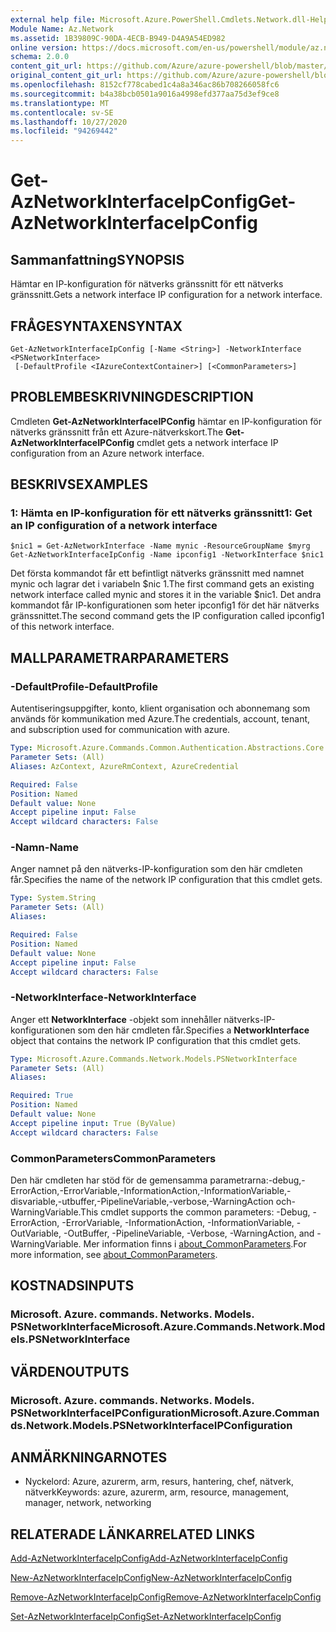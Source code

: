 ```yaml
---
external help file: Microsoft.Azure.PowerShell.Cmdlets.Network.dll-Help.xml
Module Name: Az.Network
ms.assetid: 1B39809C-90DA-4ECB-B949-D4A9A54ED982
online version: https://docs.microsoft.com/en-us/powershell/module/az.network/get-aznetworkinterfaceipconfig
schema: 2.0.0
content_git_url: https://github.com/Azure/azure-powershell/blob/master/src/Network/Network/help/Get-AzNetworkInterfaceIpConfig.md
original_content_git_url: https://github.com/Azure/azure-powershell/blob/master/src/Network/Network/help/Get-AzNetworkInterfaceIpConfig.md
ms.openlocfilehash: 8152cf778cabed1c4a8a346ac86b708266058fc6
ms.sourcegitcommit: b4a38bcb0501a9016a4998efd377aa75d3ef9ce8
ms.translationtype: MT
ms.contentlocale: sv-SE
ms.lasthandoff: 10/27/2020
ms.locfileid: "94269442"
---
```

# <span data-ttu-id="1bc2e-101">Get-AzNetworkInterfaceIpConfig</span><span class="sxs-lookup"><span data-stu-id="1bc2e-101">Get-AzNetworkInterfaceIpConfig</span></span>

## <span data-ttu-id="1bc2e-102">Sammanfattning</span><span class="sxs-lookup"><span data-stu-id="1bc2e-102">SYNOPSIS</span></span>
<span data-ttu-id="1bc2e-103">Hämtar en IP-konfiguration för nätverks gränssnitt för ett nätverks gränssnitt.</span><span class="sxs-lookup"><span data-stu-id="1bc2e-103">Gets a network interface IP configuration for a network interface.</span></span>

## <span data-ttu-id="1bc2e-104">FRÅGESYNTAXEN</span><span class="sxs-lookup"><span data-stu-id="1bc2e-104">SYNTAX</span></span>

```
Get-AzNetworkInterfaceIpConfig [-Name <String>] -NetworkInterface <PSNetworkInterface>
 [-DefaultProfile <IAzureContextContainer>] [<CommonParameters>]
```

## <span data-ttu-id="1bc2e-105">PROBLEMBESKRIVNING</span><span class="sxs-lookup"><span data-stu-id="1bc2e-105">DESCRIPTION</span></span>
<span data-ttu-id="1bc2e-106">Cmdleten **Get-AzNetworkInterfaceIPConfig** hämtar en IP-konfiguration för nätverks gränssnitt från ett Azure-nätverkskort.</span><span class="sxs-lookup"><span data-stu-id="1bc2e-106">The **Get-AzNetworkInterfaceIPConfig** cmdlet gets a network interface IP configuration from an Azure network interface.</span></span>

## <span data-ttu-id="1bc2e-107">BESKRIVS</span><span class="sxs-lookup"><span data-stu-id="1bc2e-107">EXAMPLES</span></span>

### <span data-ttu-id="1bc2e-108">1: Hämta en IP-konfiguration för ett nätverks gränssnitt</span><span class="sxs-lookup"><span data-stu-id="1bc2e-108">1: Get an IP configuration of a network interface</span></span>
```
$nic1 = Get-AzNetworkInterface -Name mynic -ResourceGroupName $myrg
Get-AzNetworkInterfaceIpConfig -Name ipconfig1 -NetworkInterface $nic1
```

<span data-ttu-id="1bc2e-109">Det första kommandot får ett befintligt nätverks gränssnitt med namnet mynic och lagrar det i variabeln $nic 1.</span><span class="sxs-lookup"><span data-stu-id="1bc2e-109">The first command gets an existing network interface called mynic and stores it in the variable $nic1.</span></span> <span data-ttu-id="1bc2e-110">Det andra kommandot får IP-konfigurationen som heter ipconfig1 för det här nätverks gränssnittet.</span><span class="sxs-lookup"><span data-stu-id="1bc2e-110">The second command gets the IP configuration called ipconfig1 of this network interface.</span></span>
    

## <span data-ttu-id="1bc2e-111">MALLPARAMETRAR</span><span class="sxs-lookup"><span data-stu-id="1bc2e-111">PARAMETERS</span></span>

### <span data-ttu-id="1bc2e-112">-DefaultProfile</span><span class="sxs-lookup"><span data-stu-id="1bc2e-112">-DefaultProfile</span></span>
<span data-ttu-id="1bc2e-113">Autentiseringsuppgifter, konto, klient organisation och abonnemang som används för kommunikation med Azure.</span><span class="sxs-lookup"><span data-stu-id="1bc2e-113">The credentials, account, tenant, and subscription used for communication with azure.</span></span>

```yaml
Type: Microsoft.Azure.Commands.Common.Authentication.Abstractions.Core.IAzureContextContainer
Parameter Sets: (All)
Aliases: AzContext, AzureRmContext, AzureCredential

Required: False
Position: Named
Default value: None
Accept pipeline input: False
Accept wildcard characters: False
```

### <span data-ttu-id="1bc2e-114">-Namn</span><span class="sxs-lookup"><span data-stu-id="1bc2e-114">-Name</span></span>
<span data-ttu-id="1bc2e-115">Anger namnet på den nätverks-IP-konfiguration som den här cmdleten får.</span><span class="sxs-lookup"><span data-stu-id="1bc2e-115">Specifies the name of the network IP configuration that this cmdlet gets.</span></span>

```yaml
Type: System.String
Parameter Sets: (All)
Aliases:

Required: False
Position: Named
Default value: None
Accept pipeline input: False
Accept wildcard characters: False
```

### <span data-ttu-id="1bc2e-116">-NetworkInterface</span><span class="sxs-lookup"><span data-stu-id="1bc2e-116">-NetworkInterface</span></span>
<span data-ttu-id="1bc2e-117">Anger ett **NetworkInterface** -objekt som innehåller nätverks-IP-konfigurationen som den här cmdleten får.</span><span class="sxs-lookup"><span data-stu-id="1bc2e-117">Specifies a **NetworkInterface** object that contains the network IP configuration that this cmdlet gets.</span></span>

```yaml
Type: Microsoft.Azure.Commands.Network.Models.PSNetworkInterface
Parameter Sets: (All)
Aliases:

Required: True
Position: Named
Default value: None
Accept pipeline input: True (ByValue)
Accept wildcard characters: False
```

### <span data-ttu-id="1bc2e-118">CommonParameters</span><span class="sxs-lookup"><span data-stu-id="1bc2e-118">CommonParameters</span></span>
<span data-ttu-id="1bc2e-119">Den här cmdleten har stöd för de gemensamma parametrarna:-debug,-ErrorAction,-ErrorVariable,-InformationAction,-InformationVariable,-disvariable,-utbuffer,-PipelineVariable,-verbose,-WarningAction och-WarningVariable.</span><span class="sxs-lookup"><span data-stu-id="1bc2e-119">This cmdlet supports the common parameters: -Debug, -ErrorAction, -ErrorVariable, -InformationAction, -InformationVariable, -OutVariable, -OutBuffer, -PipelineVariable, -Verbose, -WarningAction, and -WarningVariable.</span></span> <span data-ttu-id="1bc2e-120">Mer information finns i [about_CommonParameters](http://go.microsoft.com/fwlink/?LinkID=113216).</span><span class="sxs-lookup"><span data-stu-id="1bc2e-120">For more information, see [about_CommonParameters](http://go.microsoft.com/fwlink/?LinkID=113216).</span></span>

## <span data-ttu-id="1bc2e-121">KOSTNADS</span><span class="sxs-lookup"><span data-stu-id="1bc2e-121">INPUTS</span></span>

### <span data-ttu-id="1bc2e-122">Microsoft. Azure. commands. Networks. Models. PSNetworkInterface</span><span class="sxs-lookup"><span data-stu-id="1bc2e-122">Microsoft.Azure.Commands.Network.Models.PSNetworkInterface</span></span>

## <span data-ttu-id="1bc2e-123">VÄRDEN</span><span class="sxs-lookup"><span data-stu-id="1bc2e-123">OUTPUTS</span></span>

### <span data-ttu-id="1bc2e-124">Microsoft. Azure. commands. Networks. Models. PSNetworkInterfaceIPConfiguration</span><span class="sxs-lookup"><span data-stu-id="1bc2e-124">Microsoft.Azure.Commands.Network.Models.PSNetworkInterfaceIPConfiguration</span></span>

## <span data-ttu-id="1bc2e-125">ANMÄRKNINGAR</span><span class="sxs-lookup"><span data-stu-id="1bc2e-125">NOTES</span></span>
* <span data-ttu-id="1bc2e-126">Nyckelord: Azure, azurerm, arm, resurs, hantering, chef, nätverk, nätverk</span><span class="sxs-lookup"><span data-stu-id="1bc2e-126">Keywords: azure, azurerm, arm, resource, management, manager, network, networking</span></span>

## <span data-ttu-id="1bc2e-127">RELATERADE LÄNKAR</span><span class="sxs-lookup"><span data-stu-id="1bc2e-127">RELATED LINKS</span></span>

[<span data-ttu-id="1bc2e-128">Add-AzNetworkInterfaceIpConfig</span><span class="sxs-lookup"><span data-stu-id="1bc2e-128">Add-AzNetworkInterfaceIpConfig</span></span>](./Add-AzNetworkInterfaceIpConfig.md)

[<span data-ttu-id="1bc2e-129">New-AzNetworkInterfaceIpConfig</span><span class="sxs-lookup"><span data-stu-id="1bc2e-129">New-AzNetworkInterfaceIpConfig</span></span>](./New-AzNetworkInterfaceIpConfig.md)

[<span data-ttu-id="1bc2e-130">Remove-AzNetworkInterfaceIpConfig</span><span class="sxs-lookup"><span data-stu-id="1bc2e-130">Remove-AzNetworkInterfaceIpConfig</span></span>](./Remove-AzNetworkInterfaceIpConfig.md)

[<span data-ttu-id="1bc2e-131">Set-AzNetworkInterfaceIpConfig</span><span class="sxs-lookup"><span data-stu-id="1bc2e-131">Set-AzNetworkInterfaceIpConfig</span></span>](./Set-AzNetworkInterfaceIpConfig.md)


